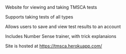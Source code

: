 Website for viewing and taking TMSCA tests

Supports taking tests of all types

Allows users to save and view test results to an account

Includes Number Sense trainer, with trick explanaions

Site is hosted at https://tmsca.herokuapp.com/